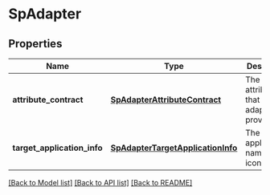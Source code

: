 # SpAdapter

## Properties
Name | Type | Description | Notes
------------ | ------------- | ------------- | -------------
**attribute_contract** | [**SpAdapterAttributeContract**](SpAdapterAttributeContract.md) | The list of attributes that the SP adapter provides. | [optional] 
**target_application_info** | [**SpAdapterTargetApplicationInfo**](SpAdapterTargetApplicationInfo.md) | The target application&#39;s name and icon URL | [optional] 

[[Back to Model list]](../README.md#documentation-for-models) [[Back to API list]](../README.md#documentation-for-api-endpoints) [[Back to README]](../README.md)


